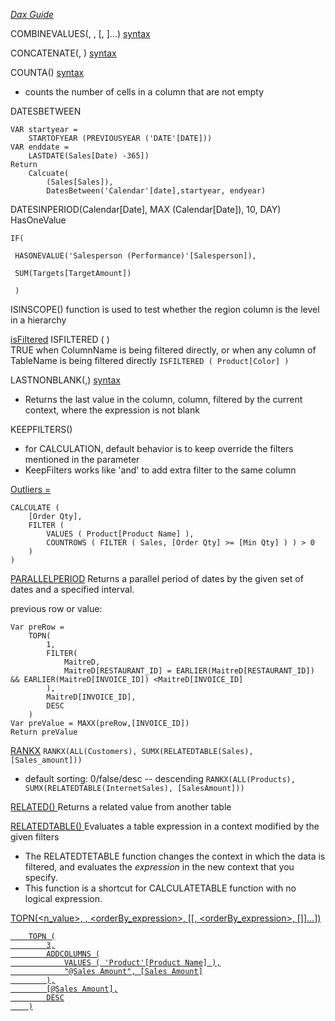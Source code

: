 *[Dax Guide](https://dax.guide/)*

COMBINEVALUES(<delimiter>, <expression>, <expression>[, <expression>]…) [syntax](https://docs.microsoft.com/en-us/dax/combinevalues-function-dax)


CONCATENATE(<text1>, <text2>) [syntax](https://docs.microsoft.com/en-us/dax/concatenate-function-dax)

COUNTA(<column>) [syntax](https://docs.microsoft.com/en-us/dax/counta-function-dax)
- counts the number of cells in a column that are not empty

DATESBETWEEN
```Sales PYTD =
VAR startyear = 
    STARTOFYEAR (PREVIOUSYEAR ('DATE'[DATE]))
VAR enddate =
    LASTDATE(Sales[Date) -365])
Return
    Calcuate(
        (Sales[Sales]),
        DatesBetween('Calendar'[date],startyear, endyear)

```

DATESINPERIOD(Calendar[Date], MAX (Calendar[Date]), 10, DAY)
HasOneValue
```
IF(

 HASONEVALUE('Salesperson (Performance)'[Salesperson]),

 SUM(Targets[TargetAmount])

 )
 ```

ISINSCOPE() function is used to test whether the region column is the level in a hierarchy


[isFiltered](https://dax.guide/isfiltered/)
ISFILTERED ( <TableNameOrColumnName> )                 
TRUE when ColumnName is being filtered directly, or when any column of TableName is being filtered directly
```ISFILTERED ( Product[Color] )```

LASTNONBLANK(<column>,<expression>)  [syntax](https://docs.microsoft.com/en-us/dax/lastnonblank-function-dax)
- Returns the last value in the column, column, filtered by the current context, where the expression is not blank

KEEPFILTERS(<expression>)
- for CALCULATION, default behavior is to keep override the filters mentioned in the parameter
- KeepFilters works like 'and' to add extra filter to the same column

[Outliers =](https://docs.microsoft.com/en-us/learn/modules/perform-analytics-power-bi/3-visuals)
```
CALCULATE (
    [Order Qty],
    FILTER (
        VALUES ( Product[Product Name] ),
        COUNTROWS ( FILTER ( Sales, [Order Qty] >= [Min Qty] ) ) > 0
    )
)
```

[PARALLELPERIOD](https://dax.guide/parallelperiod/)
Returns a parallel period of dates by the given set of dates and a specified interval.

previous row or value:
```rowNum = 
Var preRow =
    TOPN(
        1,
        FILTER(
            MaitreD,
            MaitreD[RESTAURANT_ID] = EARLIER(MaitreD[RESTAURANT_ID]) && EARLIER(MaitreD[INVOICE_ID]) <MaitreD[INVOICE_ID]
        ),
        MaitreD[INVOICE_ID],
        DESC
    )
Var preValue = MAXX(preRow,[INVOICE_ID])
Return preValue
```

[RANKX](https://dax.guide/rankx/)
```RANKX(ALL(Customers), SUMX(RELATEDTABLE(Sales), [Sales_amount]))```
- default sorting: 0/false/desc -- descending
```RANKX(ALL(Products), SUMX(RELATEDTABLE(InternetSales), [SalesAmount]))```

[RELATED(<column>)  ](https://docs.microsoft.com/en-us/dax/related-function-dax)
Returns a related value from another table

[RELATEDTABLE(<tableName>)  ](https://docs.microsoft.com/en-us/dax/relatedtable-function-dax)
Evaluates a table expression in a context modified by the given filters
- The RELATEDTETABLE function changes the context in which the data is filtered, and evaluates the *expression* in the new context that you specify.
- This function is a shortcut for CALCULATETABLE function with no logical expression.


[TOPN(<n_value>, <table>, <orderBy_expression>, [<order>[, <orderBy_expression>, [<order>]]…]) ](https://docs.microsoft.com/en-us/dax/topn-function-dax)
```EVALUATE
    TOPN (
        3,
        ADDCOLUMNS (
            VALUES ( 'Product'[Product Name] ),
            "@Sales Amount", [Sales Amount]
        ),
        [@Sales Amount],
        DESC
    )
```
